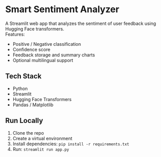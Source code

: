 # Smart Sentiment Analyzer

A Streamlit web app that analyzes the sentiment of user feedback using Hugging Face transformers.  
Features:
- Positive / Negative classification
- Confidence score
- Feedback storage and summary charts
- Optional multilingual support

## Tech Stack
- Python
- Streamlit
- Hugging Face Transformers
- Pandas / Matplotlib

## Run Locally
1. Clone the repo
2. Create a virtual environment
3. Install dependencies: `pip install -r requirements.txt`
4. Run: `streamlit run app.py`
